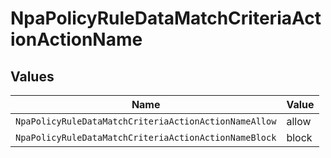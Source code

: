 # NpaPolicyRuleDataMatchCriteriaActionActionName


## Values

| Name                                                  | Value                                                 |
| ----------------------------------------------------- | ----------------------------------------------------- |
| `NpaPolicyRuleDataMatchCriteriaActionActionNameAllow` | allow                                                 |
| `NpaPolicyRuleDataMatchCriteriaActionActionNameBlock` | block                                                 |